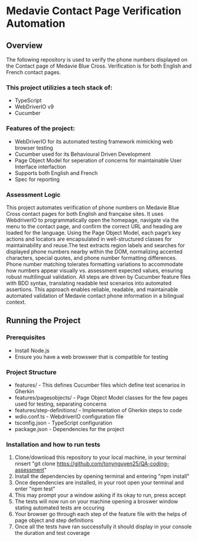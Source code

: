 # Medavie Contact Page Verification Automation

## Overview
The following repository is used to verify the phone numbers displayed on the Contact page of Medavie Blue Cross. Verification is for both English and French contact pages. 

### This project utilizies a tech stack of:
- TypeScript 
- WebDriverIO v9 
- Cucumber

### Features of the project:
- WebDriverIO for its automated testing framework mimicking web browser testing 
- Cucumber used for its Behavioural Driven Development 
- Page Object Model for seperation of concerns for maintainable User Interface interfaction
- Supports both English and French
- Spec for reporting

### Assessment Logic
This project automates verification of phone numbers on Medavie Blue Cross contact pages for both English and française﻿ sites. It uses WebdriverIO to programmatically open the homepage, navigate via the menu to the contact page, and confirm the correct URL and heading are loaded for the language. Using the Page Object Model, each page’s key actions and locators are encapsulated in well-structured classes for maintainability and reuse.The test extracts region labels and searches for displayed phone numbers nearby within the DOM, normalizing accented characters, special quotes, and phone number formatting differences. Phone number matching tolerates formatting variations to accommodate how numbers appear visually vs. assessment expected values, ensuring robust multilingual validation. All steps are driven by Cucumber feature files with BDD syntax, translating readable test scenarios into automated assertions. This approach enables reliable, readable, and maintainable automated validation of Medavie contact phone information in a bilingual context.

## Running the Project

### Prerequisites
- Install Node.js
- Ensure you have a web browswer that is compatible for testing

### Project Structure
- features/ - This defines Cucumber files which define test scenarios in Gherkin
- features/pagesobjects/ - Page Object Model classes for the few pages used for testing, separating concerns
- features/step-definitions/ - Implementation of Gherkin steps to code
- wdio.conf.ts - WebdriverIO configuration file
- tsconfig.json - TypeScript configuration
- package.json - Dependencies for the project

### Installation and how to run tests
1. Clone/download this repository to your local machine, 
in your terminal nnsert "git clone <https://github.com/tonynguyen25/QA-coding-assessment>" 
2. Install the dependencies by opening terminal and entering "npm install"
3. Once dependencies are installed, in your root open your terminal and enter "npm test"
4. This may prompt your a window asking if its okay to run, press accept
5. The tests will now run on your machine opening a broswer window stating automated tests are occuring
6. Your browser go through each step of the feature file with the helps of page object and step definitions
7. Once all the tests have ran successfully it should display in your console the duration and test coverage



